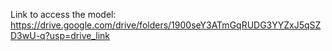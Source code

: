 Link to access the model: https://drive.google.com/drive/folders/1900seY3ATmGqRUDG3YYZxJ5qSZD3wU-q?usp=drive_link
